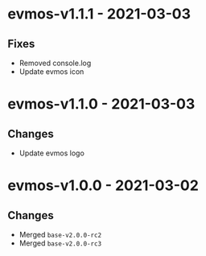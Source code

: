 # evmos-v1.1.1 - 2021-03-03

## Fixes
- Removed console.log
- Update evmos icon

# evmos-v1.1.0 - 2021-03-03

## Changes
- Update evmos logo

# evmos-v1.0.0 - 2021-03-02

## Changes
- Merged `base-v2.0.0-rc2`
- Merged `base-v2.0.0-rc3`

